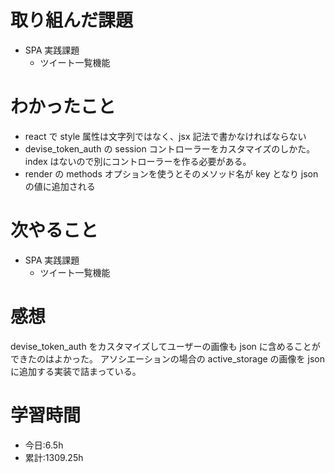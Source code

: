 # 取り組んだ課題

- SPA 実践課題
  - ツイート一覧機能

# わかったこと

- react で style 属性は文字列ではなく、jsx 記法で書かなければならない
- devise_token_auth の session コントローラーをカスタマイズのしかた。index はないので別にコントローラーを作る必要がある。
- render の methods オプションを使うとそのメソッド名が key となり json の値に追加される

# 次やること

- SPA 実践課題
  - ツイート一覧機能

# 感想

devise_token_auth をカスタマイズしてユーザーの画像も json に含めることができたのはよかった。
アソシエーションの場合の active_storage の画像を json に追加する実装で詰まっている。

# 学習時間

- 今日:6.5h
- 累計:1309.25h
